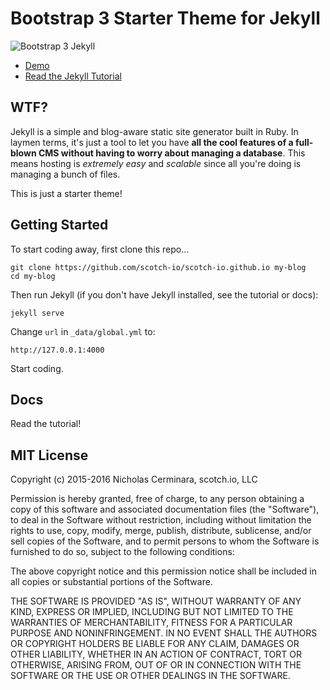 # Bootstrap 3 Starter Theme for Jekyll

![Bootstrap 3 Jekyll](https://salesucation.github.io/img/bootstrap-plus-jekyll.png)

* [Demo](https://salesucation.github.io)
* [Read the Jekyll Tutorial](https://scotch.io/tutorials/getting-started-with-jekyll-plus-a-free-bootstrap-3-starter-theme)

## WTF?

Jekyll is a simple and blog-aware static site generator built in Ruby. In laymen terms, it's just a tool to let you have **all the cool features of a full-blown CMS without having to worry about managing a database**. This means hosting is *extremely easy* and *scalable* since all you're doing is managing a bunch of files.

This is just a starter theme!


## Getting Started

To start coding away, first clone this repo...

```
git clone https://github.com/scotch-io/scotch-io.github.io my-blog
cd my-blog
```

Then run Jekyll (if you don't have Jekyll installed, see the tutorial or docs):

```
jekyll serve
```

Change `url` in `_data/global.yml` to:

```
http://127.0.0.1:4000
```

Start coding.



## Docs

Read the tutorial!



## MIT License

Copyright (c) 2015-2016 Nicholas Cerminara, scotch.io, LLC

Permission is hereby granted, free of charge, to any person obtaining a copy of this software and associated documentation files (the "Software"), to deal in the Software without restriction, including without limitation the rights to use, copy, modify, merge, publish, distribute, sublicense, and/or sell copies of the Software, and to permit persons to whom the Software is furnished to do so, subject to the following conditions:

The above copyright notice and this permission notice shall be included in all copies or substantial portions of the Software.

THE SOFTWARE IS PROVIDED "AS IS", WITHOUT WARRANTY OF ANY KIND, EXPRESS OR IMPLIED, INCLUDING BUT NOT LIMITED TO THE WARRANTIES OF MERCHANTABILITY, FITNESS FOR A PARTICULAR PURPOSE AND NONINFRINGEMENT. IN NO EVENT SHALL THE AUTHORS OR COPYRIGHT HOLDERS BE LIABLE FOR ANY CLAIM, DAMAGES OR OTHER LIABILITY, WHETHER IN AN ACTION OF CONTRACT, TORT OR OTHERWISE, ARISING FROM, OUT OF OR IN CONNECTION WITH THE SOFTWARE OR THE USE OR OTHER DEALINGS IN THE SOFTWARE.






